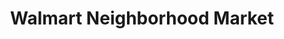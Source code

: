 ---
title: "Walmart Neighborhood Market"
url: /chattanooga/walmart-neighborhood-market/
shop: supermarket
---